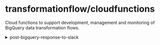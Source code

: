 # transformationflow/cloudfunctions

Cloud functions to support development, management and monitoring of BigQuery data transformation flows.

<details>
<summary> post-bigquery-response-to-slack </summary>
  
  ### Overview
  This function will execute a single SQL query and post the response to a Slack channel on a schedule.  Any logic needs to be written in the SQL.

  ### Architecture
  
  #### Resources
  The deployed architecture leverages the following Google Cloud Platform resources:

  sequence | resource | default_name | description
  :-: | --- | --- | ---
  1 | Cloud Scheduler | `post-bigquery-response-to-slack` |Serverless PubSub trigger with configurable attributes
  2 | PubSub | `post-bigquery-response-to-slack` | Messaging to trigger Cloud Function with configured attributes
  3 | Cloud Function | `post-bigquery-response-to-slack` | Python 3.8 function [post-bigquery-response-to-slack](https://github.com/transformationflow/cloudfunctions/tree/main/post-bigquery-response-to-slack)
  4 | BigQuery | n/a |Accessed via google-cloud-bigquery client library (with additional drive scopes for federated table access)
  5 | Secret Manager | `slack-data-monitor` | Secure storage of Slack Access key

  #### Resource Flow
  ![Architecture](post-bigquery-response-to-slack/assets/post-bq-response-to-slack.png)

  ### Configuration
  Configuration is set via the following parameters in the Cloud Scheduler job: 
  parameter | section | description
  --- | --- | ---
  Frequency | Job Definition | Cron schedule for job triggering
  Pub/Sub Topic | Job Configuration | PubSub topic which triggers the deployed cloud function (default: `post-bigquery-response-to-slack`)
  `slack_access_token_name` | Message Attributes | Name of secret in Secret Manager
  `slack_channel` | Message Attributes | Channel to post query response (prefixed by '#' e.g. `#data-monitoring`)
  `sql_query` | Message Attributes | SQL query to execute.  This must return a column called post_text; test will be displayed from the first row only.

  To add an additional notifier, create a new Cloud Scheduler job with the required parameters.

  A single string will be posted to the channel, however it is possible to construct sentences with line breaks from query column values using the following native BigQuery functions:

  - [FORMAT](https://cloud.google.com/bigquery/docs/reference/standard-sql/string_functions#format_string) - allows injection of column values into a string using %-prefixed format specifiers (e.g. %s - string, %d - integer).
  - [ARRAY_AGG](https://cloud.google.com/bigquery/docs/reference/standard-sql/aggregate_functions#array_agg) - aggregates a column (containing e.g. strings with injected column values) into an array.
  - [ARRAY_TO_STRING](https://cloud.google.com/bigquery/docs/reference/standard-sql/array_functions#array_to_string) - converts an array into a delimited string. Delimiting on '\n' results in each sentence being written on a new line.

  #### Example Query
  The following query structure will output a single string as `post_text`, which will be posted to the specified Slack channel. Once a query is tested in BigQuery, this can be directly pasted into the `sql_query` attribute in the relevant Cloud Scheduler Job, and the `post_text` will then be posted to a slack channel on the defined schedule:


```
WITH
example_data_errors AS (
SELECT 14 AS critical_errors, 6 AS minor_errors, 4934 AS new_records, DATE('2021-06-21') AS ingestion_date UNION ALL
SELECT 25 AS critical_errors, 34 AS minor_errors, 7856 AS new_records, DATE('2021-06-20') AS ingestion_date UNION ALL
SELECT 45 AS critical_errors, 65 AS minor_errors, 9843 AS new_records, DATE('2021-06-19') AS ingestion_date
)

SELECT 
ARRAY_TO_STRING( ARRAY_AGG(
    FORMAT('ALERT: %d critical error(s) and %d minor error(s) from %d records on %t',
    critical_errors, minor_errors, new_records, ingestion_date)
), '\n') AS post_text     
FROM example_data_errors      
WHERE ingestion_date >= DATE_SUB('2021-06-21', INTERVAL 2 DAY)

```

This results in the following formatted and line-broken string as `post_text`:

```
ALERT: 14 critical error(s) and 6 minor error(s) from 4934 records on 2021-06-21
ALERT: 25 critical error(s) and 34 minor error(s) from 7856 records on 2021-06-20
ALERT: 45 critical error(s) and 65 minor error(s) from 9843 records on 2021-06-19
```

</details>
